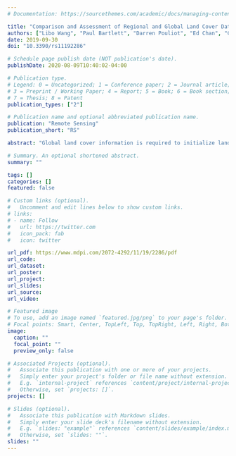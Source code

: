 ```yaml
---
# Documentation: https://sourcethemes.com/academic/docs/managing-content/

title: "Comparison and Assessment of Regional and Global Land Cover Datasets for Use in CLASS over Canada"
authors: ["Libo Wang", "Paul Bartlett", "Darren Pouliot", "Ed Chan", "Céline Lamarche", "Michael A. Wulder", "Pierre Defourny", "Mike Brady"]
date: 2019-09-30
doi: "10.3390/rs11192286"

# Schedule page publish date (NOT publication's date).
publishDate: 2020-08-09T10:40:02-04:00

# Publication type.
# Legend: 0 = Uncategorized; 1 = Conference paper; 2 = Journal article;
# 3 = Preprint / Working Paper; 4 = Report; 5 = Book; 6 = Book section;
# 7 = Thesis; 8 = Patent
publication_types: ["2"]

# Publication name and optional abbreviated publication name.
publication: "Remote Sensing"
publication_short: "RS"

abstract: "Global land cover information is required to initialize land surface and Earth system models. In recent years, new land cover (LC) datasets at finer spatial resolutions have become available while those currently implemented in most models are outdated. This study assesses the applicability of the Climate Change Initiative (CCI) LC product for use in the Canadian Land Surface Scheme (CLASS) through comparison with finer resolution datasets over Canada, assisted with reference sample data and a vegetation continuous field tree cover fraction dataset. The results show that in comparison with the finer resolution maps over Canada, the 300 m CCI product provides much improved LC distribution over that from the 1 km GLC2000 dataset currently used to provide initial surface conditions in CLASS. However, the CCI dataset appears to overestimate needleleaf forest cover especially in the taiga-tundra transition zone of northwestern Canada. This may have partly resulted from limited availability of clear sky MEdium Resolution Imaging Spectrometer (MERIS) images used to generate the CCI classification maps due to the long snow cover season in Canada. In addition, changes based on the CCI time series are not always consistent with those from the MODIS or a Landsat-based forest cover change dataset, especially prior to 2003 when only coarse spatial resolution satellite data were available for change detection in the CCI product. It will be helpful for application in global simulations to determine whether these results also apply to other regions with similar landscapes, such as Eurasia. Nevertheless, the detailed LC classes and finer spatial resolution in the CCI dataset provide an improved reference map for use in land surface models in Canada. The results also suggest that uncertainties in the current cross-walking tables are a major source of the often large differences in the plant functional types (PFT) maps, and should be an area of focus in future work."

# Summary. An optional shortened abstract.
summary: ""

tags: []
categories: []
featured: false

# Custom links (optional).
#   Uncomment and edit lines below to show custom links.
# links:
# - name: Follow
#   url: https://twitter.com
#   icon_pack: fab
#   icon: twitter

url_pdf: https://www.mdpi.com/2072-4292/11/19/2286/pdf
url_code:
url_dataset:
url_poster:
url_project:
url_slides:
url_source:
url_video:

# Featured image
# To use, add an image named `featured.jpg/png` to your page's folder. 
# Focal points: Smart, Center, TopLeft, Top, TopRight, Left, Right, BottomLeft, Bottom, BottomRight.
image:
  caption: ""
  focal_point: ""
  preview_only: false

# Associated Projects (optional).
#   Associate this publication with one or more of your projects.
#   Simply enter your project's folder or file name without extension.
#   E.g. `internal-project` references `content/project/internal-project/index.md`.
#   Otherwise, set `projects: []`.
projects: []

# Slides (optional).
#   Associate this publication with Markdown slides.
#   Simply enter your slide deck's filename without extension.
#   E.g. `slides: "example"` references `content/slides/example/index.md`.
#   Otherwise, set `slides: ""`.
slides: ""
---
```

